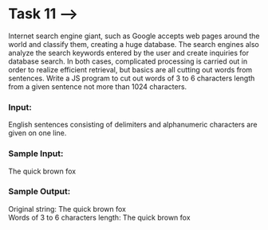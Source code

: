 # Task 11 -->
Internet search engine giant, such as Google accepts web pages around the
world and classify them, creating a huge database. The search engines also
analyze the search keywords entered by the user and create inquiries for
database search. In both cases, complicated processing is carried out in order to
realize efficient retrieval, but basics are all cutting out words from sentences.
Write a JS program to cut out words of 3 to 6 characters length from a given
sentence not more than 1024 characters.

### Input:
English sentences consisting of delimiters and alphanumeric characters are given
on one line.

### Sample Input:
The quick brown fox

### Sample Output:
Original string: The quick brown fox </br>
Words of 3 to 6 characters length: The quick brown fox